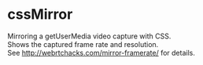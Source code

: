 cssMirror
=========

Mirroring a getUserMedia video capture with CSS.   
Shows the captured frame rate and resolution.  
See http://webrtchacks.com/mirror-framerate/ for details.
